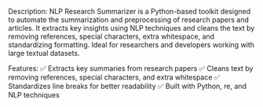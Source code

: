 Description:
NLP Research Summarizer is a Python-based toolkit designed to automate the summarization and preprocessing of research papers and articles. It extracts key insights using NLP techniques and cleans the text by removing references, special characters, extra whitespace, and standardizing formatting. Ideal for researchers and developers working with large textual datasets.

Features:
✅ Extracts key summaries from research papers
✅ Cleans text by removing references, special characters, and extra whitespace
✅ Standardizes line breaks for better readability
✅ Built with Python, re, and NLP techniques
